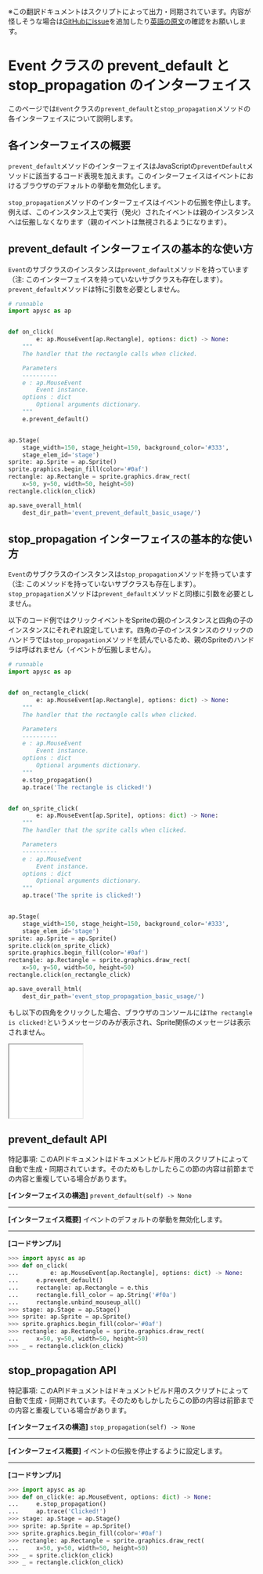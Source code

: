 <span class="inconspicuous-txt">※この翻訳ドキュメントはスクリプトによって出力・同期されています。内容が怪しそうな場合は<a href="https://github.com/simon-ritchie/apysc/issues" target="_blank">GitHubにissue</a>を追加したり[英語の原文](event_prevent_default_and_stop_propagation.md)の確認をお願いします。</span>

# Event クラスの prevent_default と stop_propagation のインターフェイス

このページでは`Event`クラスの`prevent_default`と`stop_propagation`メソッドの各インターフェイスについて説明します。

## 各インターフェイスの概要

`prevent_default`メソッドのインターフェイスはJavaScriptの`preventDefault`メソッドに該当するコード表現を加えます。このインターフェイスはイベントにおけるブラウザのデフォルトの挙動を無効化します。

`stop_propagation`メソッドのインターフェイスはイベントの伝搬を停止します。例えば、このインスタンス上で実行（発火）されたイベントは親のインスタンスへは伝搬しなくなります（親のイベントは無視されるようになります）。

## prevent_default インターフェイスの基本的な使い方

`Event`のサブクラスのインスタンスは`prevent_default`メソッドを持っています（注: このインターフェイスを持っていないサブクラスも存在します）。`prevent_default`メソッドは特に引数を必要としません。

```py
# runnable
import apysc as ap


def on_click(
        e: ap.MouseEvent[ap.Rectangle], options: dict) -> None:
    """
    The handler that the rectangle calls when clicked.

    Parameters
    ----------
    e : ap.MouseEvent
        Event instance.
    options : dict
        Optional arguments dictionary.
    """
    e.prevent_default()


ap.Stage(
    stage_width=150, stage_height=150, background_color='#333',
    stage_elem_id='stage')
sprite: ap.Sprite = ap.Sprite()
sprite.graphics.begin_fill(color='#0af')
rectangle: ap.Rectangle = sprite.graphics.draw_rect(
    x=50, y=50, width=50, height=50)
rectangle.click(on_click)

ap.save_overall_html(
    dest_dir_path='event_prevent_default_basic_usage/')
```

## stop_propagation インターフェイスの基本的な使い方

`Event`のサブクラスのインスタンスは`stop_propagation`メソッドを持っています（注: このメソッドを持っていないサブクラスも存在します）。`stop_propagation`メソッドは`prevent_default`メソッドと同様に引数を必要としません。

以下のコード例ではクリックイベントをSpriteの親のインスタンスと四角の子のインスタンスにそれぞれ設定しています。四角の子のインスタンスのクリックのハンドラでは`stop_propagation`メソッドを読んでいるため、親のSpriteのハンドラは呼ばれません（イベントが伝搬しません）。

```py
# runnable
import apysc as ap


def on_rectangle_click(
        e: ap.MouseEvent[ap.Rectangle], options: dict) -> None:
    """
    The handler that the rectangle calls when clicked.

    Parameters
    ----------
    e : ap.MouseEvent
        Event instance.
    options : dict
        Optional arguments dictionary.
    """
    e.stop_propagation()
    ap.trace('The rectangle is clicked!')


def on_sprite_click(
        e: ap.MouseEvent[ap.Sprite], options: dict) -> None:
    """
    The handler that the sprite calls when clicked.

    Parameters
    ----------
    e : ap.MouseEvent
        Event instance.
    options : dict
        Optional arguments dictionary.
    """
    ap.trace('The sprite is clicked!')


ap.Stage(
    stage_width=150, stage_height=150, background_color='#333',
    stage_elem_id='stage')
sprite: ap.Sprite = ap.Sprite()
sprite.click(on_sprite_click)
sprite.graphics.begin_fill(color='#0af')
rectangle: ap.Rectangle = sprite.graphics.draw_rect(
    x=50, y=50, width=50, height=50)
rectangle.click(on_rectangle_click)

ap.save_overall_html(
    dest_dir_path='event_stop_propagation_basic_usage/')
```

もし以下の四角をクリックした場合、ブラウザのコンソールには`The rectangle is clicked!`というメッセージのみが表示され、Sprite関係のメッセージは表示されません。

<iframe src="static/event_stop_propagation_basic_usage/index.html" width="150" height="150"></iframe>

## prevent_default API

<span class="inconspicuous-txt">特記事項: このAPIドキュメントはドキュメントビルド用のスクリプトによって自動で生成・同期されています。そのためもしかしたらこの節の内容は前節までの内容と重複している場合があります。</span>

**[インターフェイスの構造]** `prevent_default(self) -> None`<hr>

**[インターフェイス概要]** イベントのデフォルトの挙動を無効化します。<hr>

**[コードサンプル]**

```py
>>> import apysc as ap
>>> def on_click(
...         e: ap.MouseEvent[ap.Rectangle], options: dict) -> None:
...     e.prevent_default()
...     rectangle: ap.Rectangle = e.this
...     rectangle.fill_color = ap.String('#f0a')
...     rectangle.unbind_mouseup_all()
>>> stage: ap.Stage = ap.Stage()
>>> sprite: ap.Sprite = ap.Sprite()
>>> sprite.graphics.begin_fill(color='#0af')
>>> rectangle: ap.Rectangle = sprite.graphics.draw_rect(
...     x=50, y=50, width=50, height=50)
>>> _ = rectangle.click(on_click)
```

## stop_propagation API

<span class="inconspicuous-txt">特記事項: このAPIドキュメントはドキュメントビルド用のスクリプトによって自動で生成・同期されています。そのためもしかしたらこの節の内容は前節までの内容と重複している場合があります。</span>

**[インターフェイスの構造]** `stop_propagation(self) -> None`<hr>

**[インターフェイス概要]** イベントの伝搬を停止するように設定します。<hr>

**[コードサンプル]**

```py
>>> import apysc as ap
>>> def on_click(e: ap.MouseEvent, options: dict) -> None:
...     e.stop_propagation()
...     ap.trace('Clicked!')
>>> stage: ap.Stage = ap.Stage()
>>> sprite: ap.Sprite = ap.Sprite()
>>> sprite.graphics.begin_fill(color='#0af')
>>> rectangle: ap.Rectangle = sprite.graphics.draw_rect(
...     x=50, y=50, width=50, height=50)
>>> _ = sprite.click(on_click)
>>> _ = rectangle.click(on_click)
```